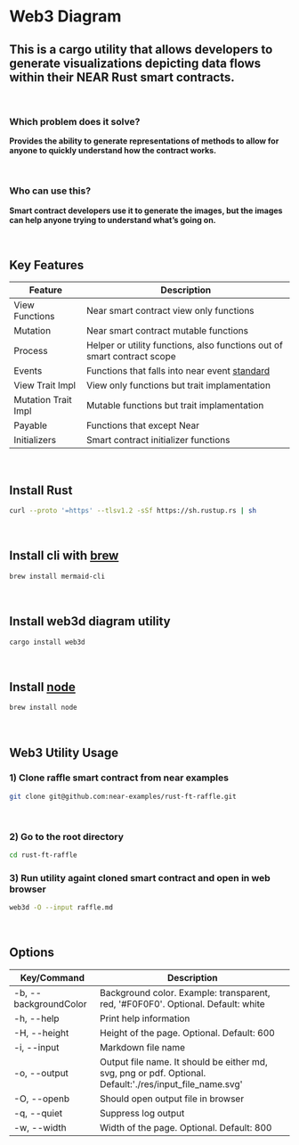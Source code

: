 # Web3 Diagram

## **This is a cargo utility that allows developers to generate visualizations depicting data flows within their NEAR Rust smart contracts.**

<br>

### Which problem does it solve?
**Provides the ability to generate representations of methods to allow for anyone to quickly understand how the contract works.**

<br>

### Who can use this?
**Smart contract developers use it to generate the images, but the images can help anyone trying to understand what’s going on.**

<br>

## Key Features

| Feature | Description |
| ----------- | ----------- |
| View Functions | Near smart contract view only functions |
| Mutation | Near smart contract mutable functions |
| Process | Helper or utility functions, also functions out of smart contract scope |
| Events | Functions that falls into near event [standard]([https://link](https://github.com/near/near-sdk-rs/blob/master/near-contract-standards/src/event.rs)) |
| View Trait Impl | View only functions but trait implamentation |
| Mutation Trait Impl | Mutable functions but trait implamentation |
| Payable | Functions that except Near |
| Initializers | Smart contract initializer functions |

<br>

## Install Rust
```bash
curl --proto '=https' --tlsv1.2 -sSf https://sh.rustup.rs | sh
```
<br>

## Install cli with [brew](https://brew.sh/)

```bash
brew install mermaid-cli
```

<br>

## Install web3d diagram utility

```bash
cargo install web3d 
```

<br>
   


## Install [node](https://gist.github.com/tomysmile/da3cb8194ec8f0e4df86#install-node)

```bash
brew install node
```

<br>

## Web3 Utility Usage


### 1) Clone raffle smart contract from near examples

```bash
git clone git@github.com:near-examples/rust-ft-raffle.git
```

<br>

### 2) Go to the root directory
```bash
cd rust-ft-raffle
```

### 3) Run utility againt cloned smart contract and open in web browser
```bash
web3d -O --input raffle.md
```

<br>

## Options

| Key/Command | Description |
| ----------- | ----------- |
| -b, --backgroundColor | Background color. Example: transparent, red, '#F0F0F0'. Optional. Default: white |
| -h, --help | Print help information |
| -H, --height | Height of the page. Optional. Default: 600 |
| -i, --input  | Markdown file name |
| -o, --output | Output file name. It should be either md, svg, png or pdf. Optional. Default:'./res/input_file_name.svg' |
| -O, --openb | Should open output file in browser |
| -q, --quiet | Suppress log output |
| -w, --width | Width of the page. Optional. Default: 800 |